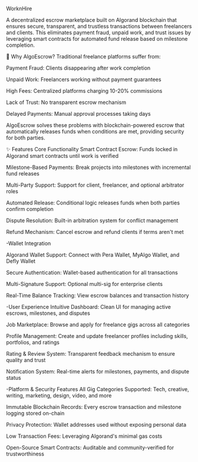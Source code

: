 WorknHire

A decentralized escrow marketplace built on Algorand blockchain that ensures secure, transparent, and trustless transactions between freelancers and clients. This eliminates payment fraud, unpaid work, and trust issues by leveraging smart contracts for automated fund release based on milestone completion.

🌟 Why AlgoEscrow?
Traditional freelance platforms suffer from:

Payment Fraud: Clients disappearing after work completion

Unpaid Work: Freelancers working without payment guarantees

High Fees: Centralized platforms charging 10-20% commissions

Lack of Trust: No transparent escrow mechanism

Delayed Payments: Manual approval processes taking days

AlgoEscrow solves these problems with blockchain-powered escrow that automatically releases funds when conditions are met, providing security for both parties.



✨ Features
Core Functionality
Smart Contract Escrow: Funds locked in Algorand smart contracts until work is verified

Milestone-Based Payments: Break projects into milestones with incremental fund releases

Multi-Party Support: Support for client, freelancer, and optional arbitrator roles

Automated Release: Conditional logic releases funds when both parties confirm completion

Dispute Resolution: Built-in arbitration system for conflict management

Refund Mechanism: Cancel escrow and refund clients if terms aren't met



-Wallet Integration

Algorand Wallet Support: Connect with Pera Wallet, MyAlgo Wallet, and Defly Wallet

Secure Authentication: Wallet-based authentication for all transactions

Multi-Signature Support: Optional multi-sig for enterprise clients

Real-Time Balance Tracking: View escrow balances and transaction history



-User Experience
Intuitive Dashboard: Clean UI for managing active escrows, milestones, and disputes

Job Marketplace: Browse and apply for freelance gigs across all categories

Profile Management: Create and update freelancer profiles including skills, portfolios, and ratings

Rating & Review System: Transparent feedback mechanism to ensure quality and trust

Notification System: Real-time alerts for milestones, payments, and dispute status



-Platform & Security Features
All Gig Categories Supported: Tech, creative, writing, marketing, design, video, and more

Immutable Blockchain Records: Every escrow transaction and milestone logging stored on-chain

Privacy Protection: Wallet addresses used without exposing personal data

Low Transaction Fees: Leveraging Algorand's minimal gas costs

Open-Source Smart Contracts: Auditable and community-verified for trustworthiness
